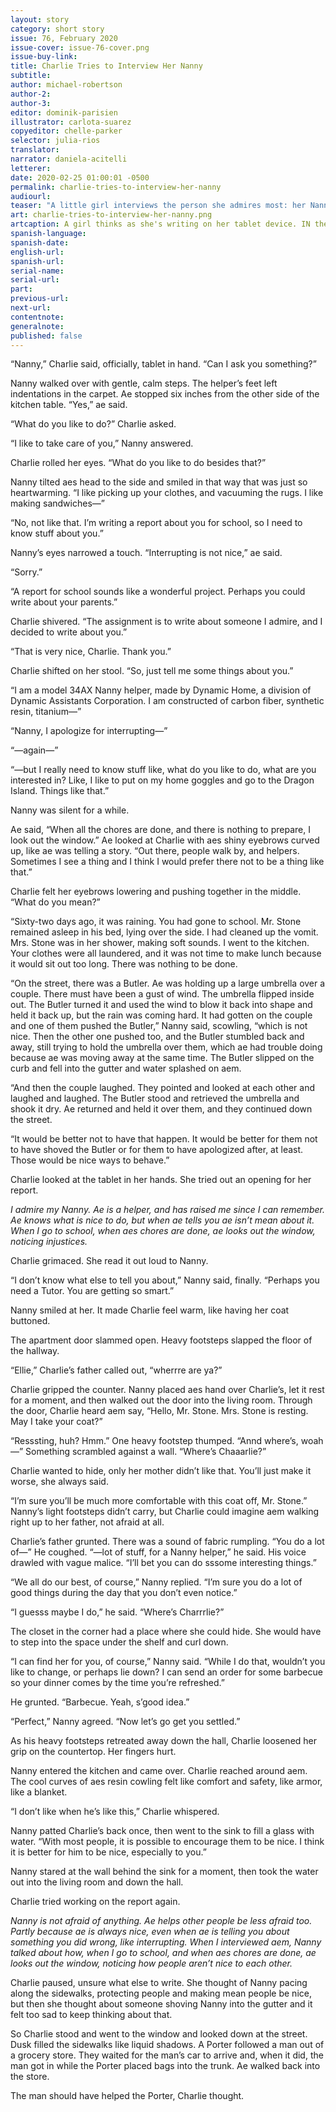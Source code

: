 ```yaml
---
layout: story
category: short story
issue: 76, February 2020
issue-cover: issue-76-cover.png
issue-buy-link:
title: Charlie Tries to Interview Her Nanny
subtitle:
author: michael-robertson
author-2:
author-3:
editor: dominik-parisien
illustrator: carlota-suarez
copyeditor: chelle-parker
selector: julia-rios
translator:
narrator: daniela-acitelli
letterer:
date: 2020-02-25 01:00:01 -0500
permalink: charlie-tries-to-interview-her-nanny
audiourl:
teaser: "A little girl interviews the person she admires most: her Nanny helper bot."
art: charlie-tries-to-interview-her-nanny.png
artcaption: A girl thinks as she's writing on her tablet device. IN the background, various scenes featuring her robot nanny play out.
spanish-language:
spanish-date:
english-url:
spanish-url:
serial-name:
serial-url:
part:
previous-url:
next-url:
contentnote:
generalnote:
published: false
---
```

“Nanny,” Charlie said, officially, tablet in hand. “Can I ask you something?”

Nanny walked over with gentle, calm steps. The helper’s feet left indentations in the carpet. Ae stopped six inches from the other side of the kitchen table. “Yes,” ae said.

“What do you like to do?” Charlie asked.

“I like to take care of you,” Nanny answered.

Charlie rolled her eyes. “What do you like to do besides that?”

Nanny tilted aes head to the side and smiled in that way that was just so heartwarming. “I like picking up your clothes, and vacuuming the rugs. I like making sandwiches—”

“No, not like that. I’m writing a report about you for school, so I need to know stuff about you.”

Nanny’s eyes narrowed a touch. “Interrupting is not nice,” ae said.

“Sorry.”

“A report for school sounds like a wonderful project. Perhaps you could write about your parents.”

Charlie shivered. “The assignment is to write about someone I admire, and I decided to write about you.”

“That is very nice, Charlie. Thank you.”

Charlie shifted on her stool. “So, just tell me some things about you.”

“I am a model 34AX Nanny helper, made by Dynamic Home, a division of Dynamic Assistants Corporation. I am constructed of carbon fiber, synthetic resin, titanium—”

“Nanny, I apologize for interrupting—”

“—again—”

“—but I really need to know stuff like, what do you like to do, what are you interested in? Like, I like to put on my home goggles and go to the Dragon Island. Things like that.”

Nanny was silent for a while.

Ae said, “When all the chores are done, and there is nothing to prepare, I look out the window.” Ae looked at Charlie with aes shiny eyebrows curved up, like ae was telling a story. “Out there, people walk by, and helpers. Sometimes I see a thing and I think I would prefer there not to be a thing like that.”

Charlie felt her eyebrows lowering and pushing together in the middle. “What do you mean?”

“Sixty-two days ago, it was raining. You had gone to school. Mr. Stone remained asleep in his bed, lying over the side. I had cleaned up the vomit. Mrs. Stone was in her shower, making soft sounds. I went to the kitchen. Your clothes were all laundered, and it was not time to make lunch because it would sit out too long. There was nothing to be done.

“On the street, there was a Butler. Ae was holding up a large umbrella over a couple. There must have been a gust of wind. The umbrella flipped inside out. The Butler turned it and used the wind to blow it back into shape and held it back up, but the rain was coming hard. It had gotten on the couple and one of them pushed the Butler,” Nanny said, scowling, “which is not nice. Then the other one pushed too, and the Butler stumbled back and away, still trying to hold the umbrella over them, which ae had trouble doing because ae was moving away at the same time. The Butler slipped on the curb and fell into the gutter and water splashed on aem.

“And then the couple laughed. They pointed and looked at each other and laughed and laughed. The Butler stood and retrieved the umbrella and shook it dry. Ae returned and held it over them, and they continued down the street.

“It would be better not to have that happen. It would be better for them not to have shoved the Butler or for them to have apologized after, at least. Those would be nice ways to behave.”

Charlie looked at the tablet in her hands. She tried out an opening for her report.

_I admire my Nanny. Ae is a helper, and has raised me since I can remember. Ae knows what is nice to do, but when ae tells you ae isn’t mean about it. When I go to school, when aes chores are done, ae looks out the window, noticing injustices._

Charlie grimaced. She read it out loud to Nanny.

“I don’t know what else to tell you about,” Nanny said, finally. “Perhaps you need a Tutor. You are getting so smart.”

Nanny smiled at her. It made Charlie feel warm, like having her coat buttoned.

The apartment door slammed open. Heavy footsteps slapped the floor of the hallway.

“Ellie,” Charlie’s father called out, “wherrre are ya?”

Charlie gripped the counter. Nanny placed aes hand over Charlie’s, let it rest for a moment, and then walked out the door into the living room. Through the door, Charlie heard aem say, “Hello, Mr. Stone. Mrs. Stone is resting. May I take your coat?”

“Resssting, huh? Hmm.” One heavy footstep thumped. “Annd where’s, woah—” Something scrambled against a wall. “Where’s Chaaarlie?”

Charlie wanted to hide, only her mother didn’t like that. You’ll just make it worse, she always said.

“I’m sure you’ll be much more comfortable with this coat off, Mr. Stone.” Nanny’s light footsteps didn’t carry, but Charlie could imagine aem walking right up to her father, not afraid at all.

Charlie’s father grunted. There was a sound of fabric rumpling. “You do a lot of—” He coughed. “—lot of stuff, for a Nanny helper,” he said. His voice drawled with vague malice. “I’ll bet you can do sssome interesting things.”

“We all do our best, of course,” Nanny replied. “I’m sure you do a lot of good things during the day that you don’t even notice.”

“I guesss maybe I do,” he said. “Where’s Charrrlie?”

The closet in the corner had a place where she could hide. She would have to step into the space under the shelf and curl down.

“I can find her for you, of course,” Nanny said. “While I do that, wouldn’t you like to change, or perhaps lie down? I can send an order for some barbecue so your dinner comes by the time you’re refreshed.”

He grunted. “Barbecue. Yeah, s’good idea.”

“Perfect,” Nanny agreed. “Now let’s go get you settled.”

As his heavy footsteps retreated away down the hall, Charlie loosened her grip on the countertop. Her fingers hurt.

Nanny entered the kitchen and came over. Charlie reached around aem. The cool curves of aes resin cowling felt like comfort and safety, like armor, like a blanket.

“I don’t like when he’s like this,” Charlie whispered.

Nanny patted Charlie’s back once, then went to the sink to fill a glass with water. “With most people, it is possible to encourage them to be nice. I think it is better for him to be nice, especially to you.”

Nanny stared at the wall behind the sink for a moment, then took the water out into the living room and down the hall.

Charlie tried working on the report again.

_Nanny is not afraid of anything. Ae helps other people be less afraid too. Partly because ae is always nice, even when ae is telling you about something you did wrong, like interrupting. When I interviewed aem, Nanny talked about how, when I go to school, and when aes chores are done, ae looks out the window, noticing how people aren’t nice to each other._

Charlie paused, unsure what else to write. She thought of Nanny pacing along the sidewalks, protecting people and making mean people be nice, but then she thought about someone shoving Nanny into the gutter and it felt too sad to keep thinking about that.

So Charlie stood and went to the window and looked down at the street. Dusk filled the sidewalks like liquid shadows. A Porter followed a man out of a grocery store. They waited for the man’s car to arrive and, when it did, the man got in while the Porter placed bags into the trunk. Ae walked back into the store.

The man should have helped the Porter, Charlie thought.
